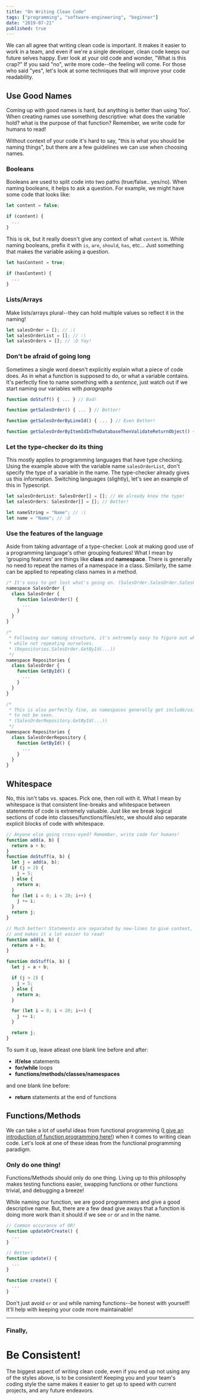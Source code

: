 ```yaml
---
title: "On Writing Clean Code"
tags: ["programming", "software-engineering", "beginner"]
date: "2019-07-21"
published: true
---
```


We can all agree that writing clean code is important. It makes it easier to work in a team, and even if we're a single developer, clean code keeps our future selves happy. Ever look at your old code and wonder, "What is this crap?" If you said "no", write more code--the feeling will come. For those who said "yes", let's look at some techniques that will improve your code readability.

## Use Good Names

Coming up with good names is hard, but anything is better than using 'foo'. When creating names use something descriptive: what does the variable hold? what is the purpose of that function? Remember, we write code for humans to read!

Without context of your code it's hard to say, "this is what you should be naming things", but there are a few guidelines we can use when choosing names.

### Booleans

Booleans are used to split code into two paths (true/false.. yes/no). When naming booleans, it helps to ask a question. For example, we might have some code that looks like:

```js
let content = false;

if (content) {
  ...
}
```

This is ok, but it really doesn't give any context of what `content` is. While naming booleans, prefix it with `is`, `are`, `should`, `has`, etc... Just something that makes the variable asking a question.

```js
let hasContent = true;

if (hasContent) {
  ...
}
```

### Lists/Arrays

Make lists/arrays plural--they can hold multiple values so reflect it in the naming!

```js
let salesOrder = []; // :(
let salesOrderList = []; // :|
let salesOrders = []; // :D Yay!
```

### Don't be afraid of going long

Sometimes a single word doesn't explicitly explain what a piece of code does. As in what a function is supposed to do, or what a variable contains. It's perfectly fine to name something with a _sentence_, just watch out if we start naming our variables with _paragraphs_

```js
function doStuff() { ... } // Bad!

function getSalesOrder() { ... } // Better!

function getSalesOrderByLineId() { ... } // Even Better!

function getSalesOrderByItemIdInTheDatabaseThenValidateReturnObject() { ... } // What? Bad!
```

### Let the type-checker do its thing

This mostly applies to programming languages that have type checking. Using the example above with the variable name `salesOrderList`, don't specify the type of a variable in the name. The type-checker already gives us this information. Switching languages (slightly), let's see an example of this in Typescript.

```js
let salesOrderList: SalesOrder[] = []; // We already know the type!
let salesOrders: SalesOrder[] = []; // Better!

let nameString = "Name"; // :(
let name = "Name"; // :D
```

### Use the features of the language

Aside from taking advantage of a type-checker. Look at making good use of a programming language's other grouping features! What I mean by 'grouping features' are things like **class** and **namespace**. There is generally no need to repeat the names of a namespace in a class. Similarly, the same can be applied to repeating class names in a method.

```js
/* It's easy to get lost what's going on. (SalesOrder.SalesOrder.SalesOrder(...)) */
namespace SalesOrder {
  class SalesOrder {
    function SalesOrder() {
      ...
    }
  }
}

/*
 * Following our naming structure, it's extremely easy to figure out what's going on
 * while not repeating ourselves.
 * (Repositories.SalesOrder.GetById(...))
 */
namespace Repositories {
  class SalesOrder {
    function GetById() {
      ...
    }
  }
}

/*
 * This is also perfectly fine, as namespaces generally get include/using/import 'd away
 * to not be seen.
 * (SalesOrderRepository.GetById(...))
 */
namespace Repositories {
  class SalesOrderRepository {
    function GetById() {
      ...
    }
  }
}
```

## Whitespace

No, this isn't tabs vs. spaces. Pick one, then roll with it. What I mean by whitespace is that consistent line-breaks and whitespace between statements of code is extremely valuable. Just like we break logical sections of code into classes/functions/files/etc, we should also separate explicit blocks of code with whitespace.

```js
// Anyone else going cross-eyed? Remember, write code for humans!
function add(a, b) {
  return a + b;
}
function doStuff(a, b) {
  let j = add(a, b);
  if (j > 2) {
    j = 5;
  } else {
    return a;
  }
  for (let i = 0; i < 20; i++) {
    j += i;
  }
  return j;
}
```

```js
// Much better! Statements are separated by new-lines to give context,
// and makes it a lot easier to read!
function add(a, b) {
  return a + b;
}

function doStuff(a, b) {
  let j = a + b;

  if (j > 2) {
    j = 5;
  } else {
    return a;
  }

  for (let i = 0; i < 20; i++) {
    j += i;
  }

  return j;
}
```

To sum it up, leave atleast one blank line before and after:

- **if/else** statements
- **for/while** loops
- **functions/methods/classes/namespaces**

and one blank line before:

- **return** statements at the end of functions

## Functions/Methods

We can take a lot of useful ideas from functional programming ([I give an introduction of function programming here!](https://www.dylanpaulus.com/2019-03-31-functional-programming/)) when it comes to writing clean code. Let's look at one of these ideas from the functional programming paradigm.

### Only do one thing!

Functions/Methods should only do one thing. Living up to this philosophy makes testing functions easier, swapping functions or other functions trivial, and debugging a breeze!

While naming our function, we are good programmers and give a good descriptive name. But, there are a few dead give aways that a function is doing more work than it should if we see `or` or `and` in the name.

```js
// Common occurance of OR!
function updateOrCreate() {
  ...
}

// Better!
function update() {
  ...
}

function create() {
  ...
}
```

Don't just avoid `or` or `and` while naming functions--be honest with yourself! It'll help with keeping your code more maintainable!

---

### Finally,

# Be Consistent!

The biggest aspect of writing clean code, even if you end up not using any of the styles above, is to be consistent! Keeping you and your team's coding style the same makes it easier to get up to speed with current projects, and any future endeavors.

